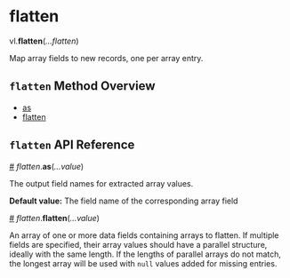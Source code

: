 # flatten

vl.<b>flatten</b>(<em>...flatten</em>)

Map array fields to new records, one per array entry.

## <code>flatten</code> Method Overview

* <a href="#as">as</a>
* <a href="#flatten">flatten</a>

## <code>flatten</code> API Reference

<a id="as" href="#as">#</a>
<em>flatten</em>.<b>as</b>(<em>...value</em>)

The output field names for extracted array values.

__Default value:__ The field name of the corresponding array field

<a id="flatten" href="#flatten">#</a>
<em>flatten</em>.<b>flatten</b>(<em>...value</em>)

An array of one or more data fields containing arrays to flatten.
If multiple fields are specified, their array values should have a parallel structure, ideally with the same length.
If the lengths of parallel arrays do not match,
the longest array will be used with `null` values added for missing entries.

